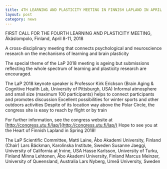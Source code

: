 ```yaml
---
title: 4TH LEARNING AND PLASTICITY MEETING IN FINNISH LAPLAND IN APRIL 2018!
layout: post
category: news
---
```

FIRST CALL FOR THE FOURTH LEARNING AND PLASTICITY MEETING, Äkäslompolo, Finland, April 8-11, 2018 

A cross-disciplinary meeting that connects psychological and neuroscience research on the mechanisms of learning and brain plasticity

The special theme of the LaP 2018 meeting is ageing but submissions reflecting the whole spectrum of learning and plasticity research are encouraged.

The LaP 2018 keynote speaker is Professor Kirk Erickson (Brain Aging & Cognitive Health Lab, University of Pittsburgh, USA)
Informal atmosphere and small size (maximum 100 participants) helps to connect participants and promotes discussion
Excellent possibilities for winter sports and other outdoors activities
Despite of its location way above the Polar Circle, the congress site is easy to reach by flight or by train

For further information, see the congress website at [http://congress.utu.fi/lap/](http://congress.utu.fi/lap/)
Hope to see you at the Heart of Finnish Lapland in Spring 2018!

The LaP Scientific Committee,
Matti Laine, Åbo Akademi University, Finland (Chair)
Lars Bäckman, Karolinska Institute, Sweden
Susanne Jaeggi, University of California at Irvine, USA
Hasse Karlsson, University of Turku, Finland
Minna Lehtonen, Åbo Akademi University, Finland
Marcus Meinzer, University of Queensland, Australia
Lars Nyberg, Umeå University, Sweden 

